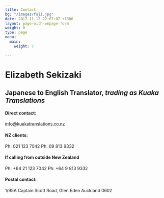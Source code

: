 ```yaml
---
title: Contact
bg: "/images/fuji.jpg"
date: 2017-11-12 22:07:07 +1300
layout: page-with-onpage-form
weight: 9
type: page
menu:
  main:
    weight: 7

---
```

# Elizabeth Sekizaki

## Japanese to English Translator, _trading as Kuaka Translations_

#### Direct contact:

info@kuakatranslations.co.nz

#### NZ clients:

Ph: 021 123 7042
Ph: 09 813 9332

#### If calling from outside New Zealand

Ph: +64 21 123 7042
Ph: +64 9 813 9332

#### Postal contact:

1/95A Captain Scott Road,
Glen Eden
Auckland 0602